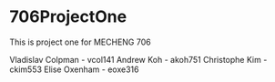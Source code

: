 # 706ProjectOne

This is project one for MECHENG 706

Vladislav Colpman - vcol141
Andrew Koh - akoh751
Christophe Kim - ckim553
Elise Oxenham - eoxe316
